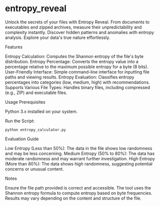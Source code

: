 # entropy_reveal
Unlock the secrets of your files with Entropy Reveal. From documents to executables and zipped archives, measure their unpredictability and complexity instantly. Discover hidden patterns and anomalies with entropy analysis. Explore your data's true nature effortlessly.

Features

Entropy Calculation: Computes the Shannon entropy of the file's byte distribution.
Entropy Percentage: Converts the entropy value into a percentage relative to the maximum possible entropy for a byte (8 bits).
User-Friendly Interface: Simple command-line interface for inputting file paths and viewing results.
Entropy Evaluation: Classifies entropy percentages into categories (low, medium, high) with recommendations.
Supports Various File Types: Handles binary files, including compressed (e.g., ZIP) and executable files.

Usage
Prerequisites

Python 3.x installed on your system.

Run the Script:

    python entropy_calculator.py

Evaluation Guide

Low Entropy (Less than 50%): The data in the file shows low randomness and may be less concerning.
Medium Entropy (50% to 80%): The data has moderate randomness and may warrant further investigation.
High Entropy (More than 80%): The data shows high randomness, suggesting potential concerns or unusual content.

Notes

Ensure the file path provided is correct and accessible.
The tool uses the Shannon entropy formula to compute entropy based on byte frequencies.
Results may vary depending on the content and structure of the file.
